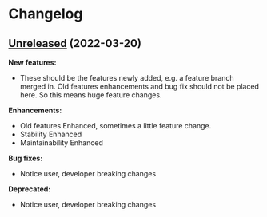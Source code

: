 # Changelog

## [Unreleased](#) (2022-03-20)

**New features:**

- These should be the features newly added, e.g. a feature branch merged in. Old features enhancements and bug fix should not be placed here. So this means huge feature changes.

**Enhancements:**

- Old features Enhanced, sometimes a little feature change.
- Stability Enhanced
- Maintainability Enhanced

**Bug fixes:**

- Notice user, developer breaking changes

**Deprecated:**

- Notice user, developer breaking changes

<br>